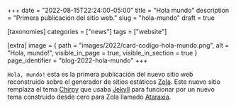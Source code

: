 +++
date = "2022-08-15T22:24:00-05:00"
title = "Hola mundo"
description = "Primera publicación del sitio web."
slug = "hola-mundo"
draft = true

[taxonomies]
    categories = ["news"]
    tags = ["website"]

[extra]
    image = { path = "images/2022/card-codigo-hola-mundo.png", alt = "Hola, mundo!", visible_in_page = true, visible_in_section = true }
    page_identifier = "blog-2022-hola-mundo"
+++

`Hola, mundo!` esta es la primera publicación del nuevo sitio web reconstruido sobre el generador de sitios estáticos [Zola](https://www.getzola.org/). Este nuevo sitio remplaza el tema [Chirpy](https://github.com/cotes2020/jekyll-theme-chirpy) que usaba [Jekyll](https://jekyllrb.com/) para funcionar por un nuevo tema construido desde cero para Zola llamado [Ataraxia](https://github.com/gersonbenavides/ataraxia-zola).

<!-- more -->
